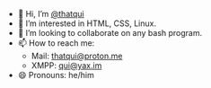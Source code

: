 - 👋 Hi, I’m [@thatqui](https://github.com/thatqui)
- 👀 I’m interested in HTML, CSS, Linux.
- 💞️ I’m looking to collaborate on any bash program.
- 📫 How to reach me:
   - Mail: [thatqui@proton.me](mailto:thatqui@proton.me)
   - XMPP: [qui@yax.im](xmpp:qui@yax.im)
- 😄 Pronouns: he/him
